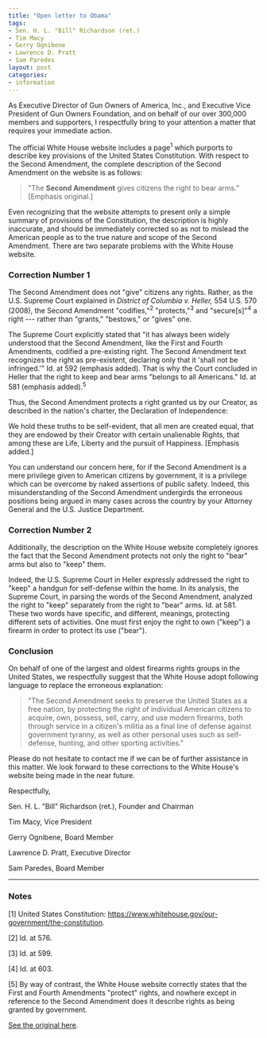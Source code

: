 ```yaml
---
title: "Open letter to Obama"
tags:
- Sen. H. L. "Bill" Richardson (ret.)
- Tim Macy
- Gerry Ognibene
- Lawrence D. Pratt
- Sam Paredes
layout: post
categories:
- information
---
```


As Executive Director of Gun Owners of America, Inc., and Executive Vice President of Gun Owners Foundation, and on behalf of our over 300,000 members and supporters, I respectfully bring to your attention a matter that requires your immediate action.

The official White House website includes a page<sup>1</sup> which purports to describe key provisions of the United States Constitution. With respect to the Second Amendment, the complete description of the Second Amendment on the website is as follows:

> "The **Second Amendment** gives citizens the right to bear arms." \[Emphasis original.\]

Even recognizing that the website attempts to present only a simple summary of provisions of the Constitution, the description is highly inaccurate, and should be immediately corrected so as not to mislead the American people as to the true nature and scope of the Second Amendment. There are two separate problems with the White House website.

### Correction Number 1

The Second Amendment does not "give" citizens any rights. Rather, as the U.S. Supreme Court explained in *District of Columbia v. Heller,* 554 U.S. 570 (2008), the Second Amendment "codifies,"<sup>2</sup> "protects,"<sup>3</sup> and "secure\[s\]"<sup>4</sup> a right --- rather than "grants," "bestows," or "gives" one.

The Supreme Court explicitly stated that "it has always been widely understood that the Second Amendment, like the First and Fourth Amendments, codified a pre-existing right. The Second Amendment text recognizes the right as pre-existent, declaring only that it 'shall not be infringed.'" Id. at 592 (emphasis added). That is why the Court concluded in Heller that the right to keep and bear arms "belongs to all Americans." Id. at 581 (emphasis added).<sup>5</sup>

Thus, the Second Amendment protects a right granted us by our Creator, as described in the nation's charter, the Declaration of Independence:

We hold these truths to be self-evident, that all men are created equal, that they are endowed by their Creator with certain unalienable Rights, that among these are Life, Liberty and the pursuit of Happiness. \[Emphasis added.\]

You can understand our concern here, for if the Second Amendment is a mere privilege given to American citizens by government, it is a privilege which can be overcome by naked assertions of public safety. Indeed, this misunderstanding of the Second Amendment undergirds the erroneous positions being argued in many cases across the country by your Attorney General and the U.S. Justice Department.

### Correction Number 2

Additionally, the description on the White House website completely ignores the fact that the Second Amendment protects not only the right to "bear" arms but also to "keep" them.

Indeed, the U.S. Supreme Court in Heller expressly addressed the right to "keep" a handgun for self-defense within the home. In its analysis, the Supreme Court, in parsing the words of the Second Amendment, analyzed the right to "keep" separately from the right to "bear" arms. Id. at 581. These two words have specific, and different, meanings, protecting different sets of activities. One must first enjoy the right to own ("keep") a firearm in order to protect its use ("bear").

### Conclusion

On behalf of one of the largest and oldest firearms rights groups in the United States, we respectfully suggest that the White House adopt following language to replace the erroneous explanation:

> "The Second Amendment seeks to preserve the United States as a free nation, by protecting the right of individual American citizens to acquire, own, possess, sell, carry, and use modern firearms, both through service in a citizen's militia as a final line of defense against government tyranny, as well as other personal uses such as self-defense, hunting, and other sporting activities."

Please do not hesitate to contact me if we can be of further assistance in this matter. We look forward to these corrections to the White House's website being made in the near future.

Respectfully,

Sen. H. L. "Bill" Richardson (ret.), Founder and Chairman

Tim Macy, Vice President

Gerry Ognibene, Board Member

Lawrence D. Pratt, Executive Director

Sam Paredes, Board Member

---

### Notes

\[1\] United States Constitution: https://www.whitehouse.gov/our-government/the-constitution.

\[2\] Id. at 576.

\[3\] Id. at 599.

\[4\] Id. at 603.

\[5\] By way of contrast, the White House website correctly states that the First and Fourth Amendments "protect" rights, and nowhere except in reference to the Second Amendment does it describe rights as being granted by government.

[See the original here](https://gunowners.org/media8052014b.htm).
